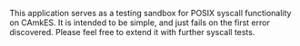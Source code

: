 <!--
     Copyright 2017, Data61
     Commonwealth Scientific and Industrial Research Organisation (CSIRO)
     ABN 41 687 119 230.

     This software may be distributed and modified according to the terms of
     the BSD 2-Clause license. Note that NO WARRANTY is provided.
     See "LICENSE_BSD2.txt" for details.

     @TAG(DATA61_BSD)
-->
This application serves as a testing sandbox for POSIX syscall functionality on CAmkES. It is
intended to be simple, and just fails on the first error discovered. Please feel free to extend it
with further syscall tests.
